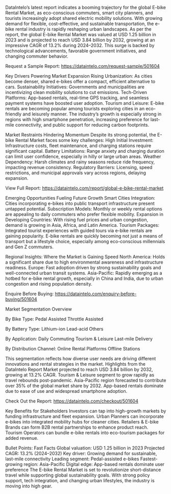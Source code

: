 DataIntelo’s latest report indicates a booming trajectory for the global E-bike Rental Market, as eco-conscious commuters, smart city planners, and tourists increasingly adopt shared electric mobility solutions. With growing demand for flexible, cost-effective, and sustainable transportation, the e-bike rental industry is rapidly reshaping urban landscapes.
As per the report, the global E-bike Rental Market was valued at USD 1.25 billion in 2023 and is projected to reach USD 3.84 billion by 2032, growing at an impressive CAGR of 13.2% during 2024–2032. This surge is backed by technological advancements, favorable government initiatives, and changing commuter behavior.

Request a Sample Report: https://dataintelo.com/request-sample/501604

Key Drivers Powering Market Expansion
Rising Urbanization: As cities become denser, shared e-bikes offer a compact, efficient alternative to cars.
Sustainability Initiatives: Governments and municipalities are incentivizing clean mobility solutions to cut emissions.
Tech-Driven Platforms: App-based rentals, real-time GPS tracking, and seamless payment systems have boosted user adoption.
Tourism and Leisure: E-bike rentals are becoming popular among tourists exploring cities in an eco-friendly and leisurely manner.
The industry’s growth is especially strong in regions with high smartphone penetration, increasing preference for last-mile connectivity, and public support for reducing carbon footprints.

Market Restraints Hindering Momentum
Despite its strong potential, the E-bike Rental Market faces some key challenges:
High Initial Investment: Infrastructure costs, fleet maintenance, and charging stations require significant capital.
Battery Limitations: Range anxiety and charging duration can limit user confidence, especially in hilly or large urban areas.
Weather Dependency: Harsh climates and rainy seasons reduce ride frequency, impacting revenue consistency.
Regulatory Barriers: Licensing, speed restrictions, and municipal approvals vary across regions, delaying expansion.

View Full Report: https://dataintelo.com/report/global-e-bike-rental-market

Emerging Opportunities Fueling Future Growth
Smart Cities Integration: Cities incorporating e-bikes into public transport infrastructure present untapped potential.
Subscription Models: Monthly or weekly rental options are appealing to daily commuters who prefer flexible mobility.
Expansion in Developing Countries: With rising fuel prices and urban congestion, demand is growing in Asia, Africa, and Latin America.
Tourism Packages: Integrated tourist experiences with guided tours via e-bike rentals are gaining popularity.
E-bike rentals are quickly becoming not just a means of transport but a lifestyle choice, especially among eco-conscious millennials and Gen Z commuters.

Regional Insights: Where the Market is Gaining Speed
North America: Holds a significant share due to high environmental awareness and infrastructure readiness.
Europe: Fast adoption driven by strong sustainability goals and well-connected urban transit systems.
Asia-Pacific: Rapidly emerging as a hotbed for e-bike rental growth, especially in China and India, due to urban congestion and rising population density.

Enquire Before Buying: https://dataintelo.com/enquiry-before-buying/501604

Market Segmentation Overview

By Bike Type:
Pedal Assisted
Throttle Assisted

By Battery Type:
Lithium-ion
Lead-acid
Others

By Application:
Daily Commuting
Tourism & Leisure
Last-mile Delivery

By Distribution Channel:
Online Rental Platforms
Offline Stations

This segmentation reflects how diverse user needs are driving different innovations and rental strategies in the market.
Highlights from the DataIntelo Report
Market projected to reach USD 3.84 billion by 2032, growing at 13.2% CAGR.
Tourism & Leisure segment to grow rapidly as travel rebounds post-pandemic.
Asia-Pacific region forecasted to contribute over 35% of the global market share by 2032.
App-based rentals dominate due to ease of use and widespread smartphone adoption.

Check Out the Report: https://dataintelo.com/checkout/501604

Key Benefits for Stakeholders
Investors can tap into high-growth markets by funding infrastructure and fleet expansion.
Urban Planners can incorporate e-bikes into integrated mobility hubs for cleaner cities.
Retailers & E-bike Brands can form B2B rental partnerships to enhance product reach.
Tourism Operators can bundle e-bike rentals into eco-tourism packages for added revenue.

Bullet Points: Fast Facts
Global valuation: USD 1.25 billion in 2023
Projected CAGR: 13.2% (2024–2032)
Key driver: Growing demand for sustainable, last-mile connectivity
Leading segment: Pedal-assisted e-bikes
Fastest-growing region: Asia-Pacific
Digital edge: App-based rentals dominate user preference
The E-bike Rental Market is set to revolutionize short-distance travel while supporting global sustainability goals. With strong policy support, tech integration, and changing urban lifestyles, the industry is moving into high gear.

